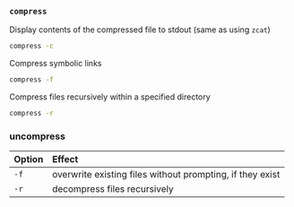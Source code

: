 ### `compress`
Display contents of the compressed file to stdout (same as using `zcat`)
```sh
compress -c
```
Compress symbolic links
```sh
compress -f
```
Compress files recursively within a specified directory
```sh
compress -r
```

### uncompress
Option  | Effect
:---    | :---
`-f`    | overwrite existing files without prompting, if they exist
`-r`    | decompress files recursively